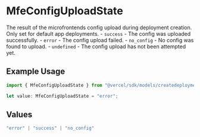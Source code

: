 # MfeConfigUploadState

The result of the microfrontends config upload during deployment creation. Only set for default app deployments. - `success` - The config was uploaded successfully. - `error` - The config upload failed. - `no_config` - No config was found to upload. - `undefined` - The config upload has not been attempted yet.

## Example Usage

```typescript
import { MfeConfigUploadState } from "@vercel/sdk/models/createdeploymentop.js";

let value: MfeConfigUploadState = "error";
```

## Values

```typescript
"error" | "success" | "no_config"
```